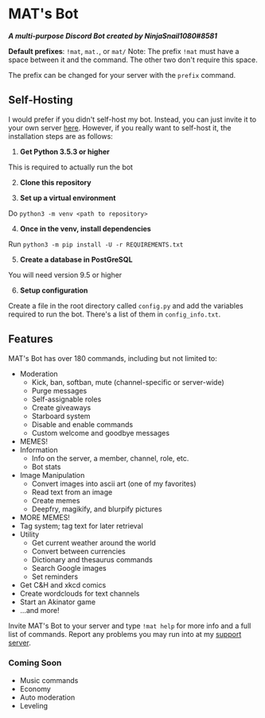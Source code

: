 # MAT's Bot
***A multi-purpose Discord Bot created by NinjaSnail1080#8581***

__Default prefixes__: `!mat`, `mat.`, or `mat/`
Note: The prefix `!mat` must have a space between it and the command. The other two don't require this space.

The prefix can be changed for your server with the `prefix` command.

## Self-Hosting
I would prefer if you didn't self-host my bot. Instead, you can just invite it to your own server [here](https://discordapp.com/oauth2/authorize?client_id=459559711210078209&scope=bot&permissions=2146958591). However, if you really want to self-host it, the installation steps are as follows:

1. **Get Python 3.5.3 or higher**

This is required to actually run the bot

2. **Clone this repository**

3. **Set up a virtual environment**

Do `python3 -m venv <path to repository>`

4. **Once in the venv, install dependencies**

Run `python3 -m pip install -U -r REQUIREMENTS.txt`

5. **Create a database in PostGreSQL**

You will need version 9.5 or higher

6. **Setup configuration**

Create a file in the root directory called `config.py` and add the variables required to run the bot. There's a list of them in `config_info.txt`.

## Features
MAT's Bot has over 180 commands, including but not limited to:

- Moderation
	- Kick, ban, softban, mute (channel-specific or server-wide)
	- Purge messages
	- Self-assignable roles
	- Create giveaways
	- Starboard system
	- Disable and enable commands
	- Custom welcome and goodbye messages
- MEMES!
- Information
	- Info on the server, a member, channel, role, etc.
	- Bot stats
- Image Manipulation
	- Convert images into ascii art (one of my favorites)
	- Read text from an image
	- Create memes
	- Deepfry, magikify, and blurpify pictures
- MORE MEMES!
- Tag system; tag text for later retrieval
- Utility
	- Get current weather around the world
	- Convert between currencies
	- Dictionary and thesaurus commands
	- Search Google images
	- Set reminders
- Get C&H and xkcd comics
- Create wordclouds for text channels
- Start an Akinator game
- ...and more!

Invite MAT's Bot to your server and type `!mat help` for more info and a full list of commands. Report any problems you may run into at my [support server](https://discord.gg/P4Fp3jA).

### Coming Soon
 - Music commands
 - Economy
 - Auto moderation
 - Leveling
